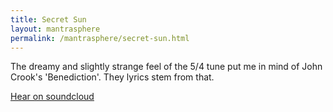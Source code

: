 ```yaml
---              
title: Secret Sun
layout: mantrasphere              
permalink: /mantrasphere/secret-sun.html
---              
```


The dreamy and slightly strange feel of the 5/4 tune put me in mind of John Crook's 'Benediction'. They lyrics stem from that.

[Hear on soundcloud](https://m.soundcloud.com/mantrasphere/secret-sun)
